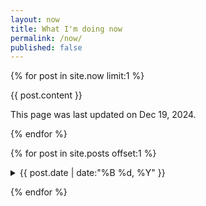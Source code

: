 ```yaml
---
layout: now
title: What I'm doing now
permalink: /now/
published: false
---
```


{% for post in site.now limit:1 %}
<div class="my-16
            ml-[calc(-1rem)] mr-[calc(-1rem)] w-[calc(100%+2rem)]
            lg:mr-[calc(-1rem-75px)] lg:ml-[calc(-1rem-75px)] lg:w-[calc(100%+2rem+2*75px)]
            xl:mr-[calc(-1rem-150px)] xl:ml-[calc(-1rem-150px)] xl:w-[calc(100%+2rem+2*150px)]
            ">
</div>

{{ post.content }}

<div class="mb-16 not-prose">
    <p class="font-serif italic my-1 leading-normal not-prose text-sm tracking-tight">This page was last updated on
        <span class="font-bold">Dec 19, 2024</span>.
    </p>
</div>
{% endfor %}

{% for post in site.posts offset:1 %}
<details>
<summary class="font-semibold font-serif italic list-outside pl-1 text-sm">{{ post.date | date:"%B %d, %Y" }}</summary>
  {{ post.content }}
</details>
<p></p>
{% endfor %}
